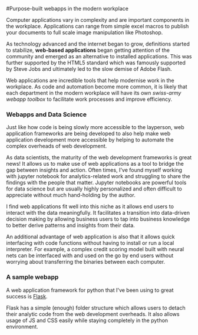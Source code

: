 #Purpose-built webapps in the modern workplace

Computer applications vary in complexity and are important components in the workplace. Applications can range from simple excel macros to publish your documents to full scale image manipulation like Photoshop.

As technology advanced and the internet began to grow, definitions started to stabilize, **web-based applications** began getting attention of the community and emerged as an alternative to installed applications. This was further supported by the HTML5 standard which was famously supported by Steve Jobs and ultimately led to the slow demise of Adobe Flash.

Web applications are incredible tools that help modernise work in the workplace. As code and automation become more common, it is likely that each department in the modern workplace will have its own *swiss-army webapp toolbox* to facilitate work processes and improve efficiency.

### Webapps and Data Science

Just like how code is being slowly more accessible to the layperson, web application frameworks are being developed to also help make web application development more accessible by helping to automate the complex overheads of web development.

As data scientists, the maturity of the web development frameworks is great news! It allows us to make use of web applications as a tool to bridge the gap between insights and action. Often times, I've found myself working with jupyter notebook for analytics-related work and struggling to share the findings with the people that matter. Jupyter notebooks are powerful tools for data science but are usually highly personalized and often difficult to appreciate without much hand-holding by the author.

I find web applications fit well into this niche as it allows end users to interact with the data meaningfully. It facilitates a transition into data-driven decision making by allowing business users to tap into business knowledge to better derive patterns and insights from their data.

An additional advantage of web application is also that it allows quick interfacing with code functions without having to install or run a local interpreter. For example, a complex credit scoring model built with neural nets can be interfaced with and used on the go by end users without worrying about transferring the binaries between each computer.

### A sample webapp

A web application framework for python that I've been using to great success is [Flask](https://flask.palletsprojects.com/en/1.1.x/#).

Flask has a simple (enough) folder structure which allows users to detach their analytic code from the web development overheads. It also allows usage of JS and CSS easily while staying completely in the python environment.
